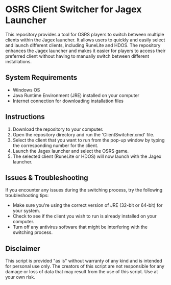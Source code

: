 # OSRS Client Switcher for Jagex Launcher

This repository provides a tool for OSRS players to switch between multiple clients within the Jagex launcher. It allows users to quickly and easily select and launch different clients, including RuneLite and HDOS. The repository enhances the Jagex launcher and makes it easier for players to access their preferred client without having to manually switch between different installations.

## System Requirements

- Windows OS
- Java Runtime Environment (JRE) installed on your computer
- Internet connection for downloading installation files

## Instructions

1. Download the repository to your computer.
2. Open the repository directory and run the 'ClientSwitcher.cmd' file.
3. Select the client that you want to run from the pop-up window by typing the corresponding number for the client. 
4. Launch the Jagex launcher and select the OSRS game.
5. The selected client (RuneLite or HDOS) will now launch with the Jagex launcher.

## Issues & Troubleshooting

If you encounter any issues during the switching process, try the following troubleshooting tips:

- Make sure you're using the correct version of JRE (32-bit or 64-bit) for your system.
- Check to see if the client you wish to run is already installed on your computer.
- Turn off any antivirus software that might be interfering with the switching process.

## Disclaimer

This script is provided "as is" without warranty of any kind and is intended for personal use only. The creators of this script are not responsible for any damage or loss of data that may result from the use of this script. Use at your own risk.
